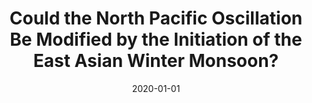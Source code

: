 ---
title: "Could the North Pacific Oscillation Be Modified by the Initiation of the East Asian Winter Monsoon?"
date: 2020-01-01
publishDate: 2019-09-18T01:48:20.695096Z
authors: ["Yu-heng Tseng", "Ruiqiang Ding", "**Sen Zhao**", "Yi-chun Kuo", "Yu-chiao Liang"]
publication_types: ["2"]
abstract: ""
featured: false
publication: "**_Journal of Climate_**, *33*:2389–2406"
doi: "10.1175/JCLI-D-22-0293.1"
tags: ["Rossby Wave"]
---